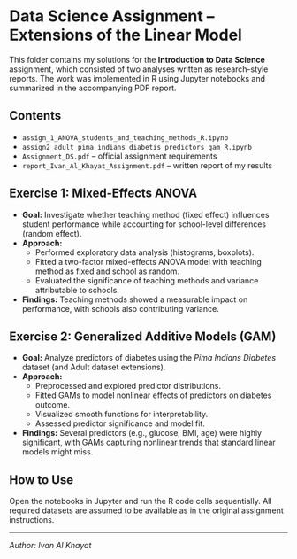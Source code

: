 # Data Science Assignment – Extensions of the Linear Model

This folder contains my solutions for the **Introduction to Data Science** assignment, which consisted of two analyses written as research-style reports. The work was implemented in R using Jupyter notebooks and summarized in the accompanying PDF report.

## Contents
- `assign_1_ANOVA_students_and_teaching_methods_R.ipynb`  
- `assign2_adult_pima_indians_diabetis_predictors_gam_R.ipynb`  
- `Assignment_DS.pdf` – official assignment requirements  
- `report_Ivan_Al_Khayat_Assignment.pdf` – written report of my results  

## Exercise 1: Mixed-Effects ANOVA
- **Goal:** Investigate whether teaching method (fixed effect) influences student performance while accounting for school-level differences (random effect).  
- **Approach:**  
  - Performed exploratory data analysis (histograms, boxplots).  
  - Fitted a two-factor mixed-effects ANOVA model with teaching method as fixed and school as random.  
  - Evaluated the significance of teaching methods and variance attributable to schools.  
- **Findings:** Teaching methods showed a measurable impact on performance, with schools also contributing variance.

## Exercise 2: Generalized Additive Models (GAM)
- **Goal:** Analyze predictors of diabetes using the *Pima Indians Diabetes* dataset (and Adult dataset extensions).  
- **Approach:**  
  - Preprocessed and explored predictor distributions.  
  - Fitted GAMs to model nonlinear effects of predictors on diabetes outcome.  
  - Visualized smooth functions for interpretability.  
  - Assessed predictor significance and model fit.  
- **Findings:** Several predictors (e.g., glucose, BMI, age) were highly significant, with GAMs capturing nonlinear trends that standard linear models might miss.

## How to Use
Open the notebooks in Jupyter and run the R code cells sequentially. All required datasets are assumed to be available as in the original assignment instructions.

---
*Author: Ivan Al Khayat*